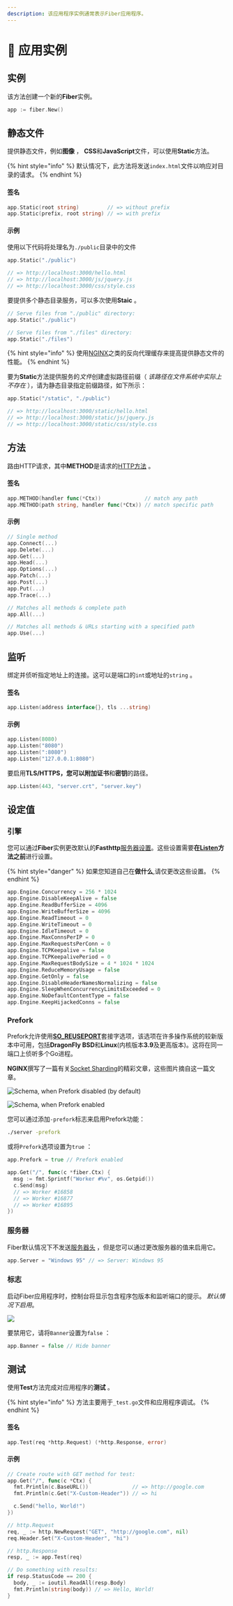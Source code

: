 ```yaml
---
description: 该应用程序实例通常表示Fiber应用程序。
---
```


# 🚀 应用实例

## 实例

该方法创建一个新的**Fiber**实例。

```go
app := fiber.New()
```

## 静态文件

提供静态文件，例如**图像** ， **CSS**和**JavaScript**文件，可以使用**Static**方法。

{% hint style="info" %}
默认情况下，此方法将发送`index.html`文件以响应对目录的请求。
{% endhint %}

#### 签名

```go
app.Static(root string)         // => without prefix
app.Static(prefix, root string) // => with prefix
```

#### 示例

使用以下代码将处理名为`./public`目录中的文件

```go
app.Static("./public")

// => http://localhost:3000/hello.html
// => http://localhost:3000/js/jquery.js
// => http://localhost:3000/css/style.css
```

要提供多个静态目录服务，可以多次使用**Staic** 。

```go
// Serve files from "./public" directory:
app.Static("./public")

// Serve files from "./files" directory:
app.Static("./files")
```

{% hint style="info" %}
使用[NGINX](https://www.nginx.com/resources/wiki/start/topics/examples/reverseproxycachingexample/)之类的反向代理缓存来提高提供静态文件的性能。
{% endhint %}

要为**Static**方法提供服务的*文件*创建虚拟路径前缀（ *该路径在文件系统中实际上不存在* ），请为静态目录指定前缀路径，如下所示：

```go
app.Static("/static", "./public")

// => http://localhost:3000/static/hello.html
// => http://localhost:3000/static/js/jquery.js
// => http://localhost:3000/static/css/style.css
```

## 方法

路由HTTP请求，其中**METHOD**是请求的[HTTP方法](https://developer.mozilla.org/en-US/docs/Web/HTTP/Methods) 。

#### 签名

```go
app.METHOD(handler func(*Ctx))              // match any path
app.METHOD(path string, handler func(*Ctx)) // match specific path
```

#### 示例

```go
// Single method
app.Connect(...)
app.Delete(...)
app.Get(...)
app.Head(...)
app.Options(...)
app.Patch(...)
app.Post(...)
app.Put(...)
app.Trace(...)

// Matches all methods & complete path
app.All(...)

// Matches all methods & URLs starting with a specified path
app.Use(...)
```

## 监听

绑定并侦听指定地址上的连接。这可以是端口的`int`或地址的`string` 。

#### 签名

```go
app.Listen(address interface{}, tls ...string)
```

#### 示例

```go
app.Listen(8080)
app.Listen("8080")
app.Listen(":8080")
app.Listen("127.0.0.1:8080")
```

要启用**TLS/HTTPS，**您可以附加**证书**和**密钥**的路径。

```go
app.Listen(443, "server.crt", "server.key")
```

## 设定值

### 引擎

您可以通过**Fiber**实例更改默认的**Fasthttp**[服务器设置](https://github.com/valyala/fasthttp/blob/master/server.go#L150)。这些设置需要**在[Listen](application.md#listen)**方法**之前**进行设置。

{% hint style="danger" %}
如果您知道自己在**做什么**,请仅更改这些设置。
{% endhint %}

```go
app.Engine.Concurrency = 256 * 1024
app.Engine.DisableKeepAlive = false
app.Engine.ReadBufferSize = 4096
app.Engine.WriteBufferSize = 4096
app.Engine.ReadTimeout = 0
app.Engine.WriteTimeout = 0
app.Engine.IdleTimeout = 0
app.Engine.MaxConnsPerIP = 0
app.Engine.MaxRequestsPerConn = 0
app.Engine.TCPKeepalive = false
app.Engine.TCPKeepalivePeriod = 0
app.Engine.MaxRequestBodySize = 4 * 1024 * 1024
app.Engine.ReduceMemoryUsage = false
app.Engine.GetOnly = false
app.Engine.DisableHeaderNamesNormalizing = false
app.Engine.SleepWhenConcurrencyLimitsExceeded = 0
app.Engine.NoDefaultContentType = false
app.Engine.KeepHijackedConns = false
```

### Prefork

Prefork允许使用[**SO_REUSEPORT**](https://lwn.net/Articles/542629/)套接字选项，该选项在许多操作系统的较新版本中可用，包括**DragonFly BSD**和**Linux**(内核版本**3.9**及更高版本)。这将在同一端口上侦听多个Go进程。

**NGINX**撰写了一篇有关[Socket Sharding](https://www.nginx.com/blog/socket-sharding-nginx-release-1-9-1/)的精彩文章，这些图片摘自这一篇文章。

![Schema, when Prefork disabled (by default)](https://cdn.wp.nginx.com/wp-content/uploads/2015/05/Slack-for-iOS-Upload-1-e1432652484191.png)

![Schema, when Prefork enabled](https://cdn.wp.nginx.com/wp-content/uploads/2015/05/Slack-for-iOS-Upload-e1432652376641.png)

您可以通过添加`-prefork`标志来启用Prefork功能：

```bash
./server -prefork
```

或将`Prefork`选项设置为`true` ：

```go
app.Prefork = true // Prefork enabled

app.Get("/", func(c *fiber.Ctx) {
  msg := fmt.Sprintf("Worker #%v", os.Getpid())
  c.Send(msg)
  // => Worker #16858
  // => Worker #16877
  // => Worker #16895
})
```

### 服务器

Fiber默认情况下不发送[服务器头](https://developer.mozilla.org/en-US/docs/Web/HTTP/Headers/Server) ，但是您可以通过更改服务器的值来启用它。

```go
app.Server = "Windows 95" // => Server: Windows 95
```

### 标志

启动Fiber应用程序时，控制台将显示包含程序包版本和监听端口的提示。 *默认情况下启用*。

![](../../.gitbook/assets/screenshot-2020-02-08-at-13.18.27.png)

要禁用它，请将`Banner`设置为`false` ：

```go
app.Banner = false // Hide banner
```

## 测试

使用**Test**方法完成对应用程序的**测试** 。

{% hint style="info" %}
方法主要用于`_test.go`文件和应用程序调试。
{% endhint %}

#### 签名

```go
app.Test(req *http.Request) (*http.Response, error)
```

#### 示例

```go
// Create route with GET method for test:
app.Get("/", func(c *Ctx) {
  fmt.Println(c.BaseURL())              // => http://google.com
  fmt.Println(c.Get("X-Custom-Header")) // => hi

  c.Send("hello, World!")
})

// http.Request
req, _ := http.NewRequest("GET", "http://google.com", nil)
req.Header.Set("X-Custom-Header", "hi")

// http.Response
resp, _ := app.Test(req)

// Do something with results:
if resp.StatusCode == 200 {
  body, _ := ioutil.ReadAll(resp.Body)
  fmt.Println(string(body)) // => Hello, World!
}
```
